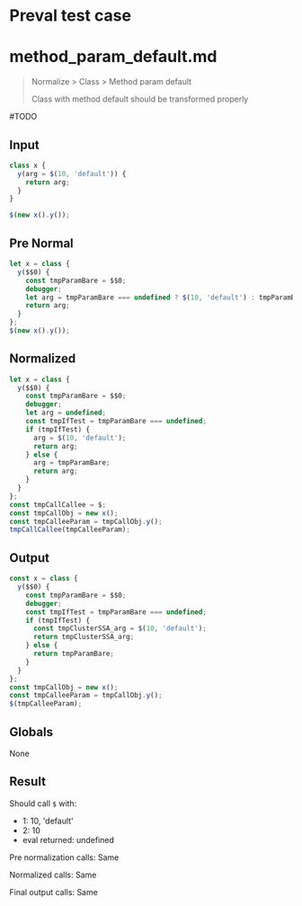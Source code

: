 # Preval test case

# method_param_default.md

> Normalize > Class > Method param default
>
> Class with method default should be transformed properly

#TODO

## Input

`````js filename=intro
class x {
  y(arg = $(10, 'default')) {
    return arg;
  }
}

$(new x().y());
`````

## Pre Normal

`````js filename=intro
let x = class {
  y($$0) {
    const tmpParamBare = $$0;
    debugger;
    let arg = tmpParamBare === undefined ? $(10, 'default') : tmpParamBare;
    return arg;
  }
};
$(new x().y());
`````

## Normalized

`````js filename=intro
let x = class {
  y($$0) {
    const tmpParamBare = $$0;
    debugger;
    let arg = undefined;
    const tmpIfTest = tmpParamBare === undefined;
    if (tmpIfTest) {
      arg = $(10, 'default');
      return arg;
    } else {
      arg = tmpParamBare;
      return arg;
    }
  }
};
const tmpCallCallee = $;
const tmpCallObj = new x();
const tmpCalleeParam = tmpCallObj.y();
tmpCallCallee(tmpCalleeParam);
`````

## Output

`````js filename=intro
const x = class {
  y($$0) {
    const tmpParamBare = $$0;
    debugger;
    const tmpIfTest = tmpParamBare === undefined;
    if (tmpIfTest) {
      const tmpClusterSSA_arg = $(10, 'default');
      return tmpClusterSSA_arg;
    } else {
      return tmpParamBare;
    }
  }
};
const tmpCallObj = new x();
const tmpCalleeParam = tmpCallObj.y();
$(tmpCalleeParam);
`````

## Globals

None

## Result

Should call `$` with:
 - 1: 10, 'default'
 - 2: 10
 - eval returned: undefined

Pre normalization calls: Same

Normalized calls: Same

Final output calls: Same
